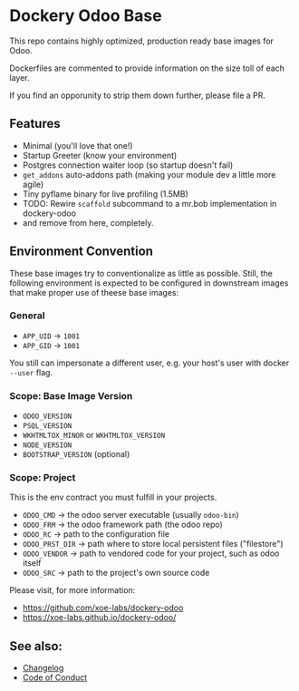 # Dockery Odoo Base

This repo contains highly optimized, production ready base images for Odoo.

Dockerfiles are commented to provide information on the
size toll of each layer.

If you find an opporunity to strip them down further, please
file a PR.

## Features

- Minimal (you'll love that one!)
- Startup Greeter (know your environment)
- Postgres connection waiter loop (so startup doesn't fail)
- `get_addons` auto-addons path (making your module dev a little more agile)
- Tiny pyflame binary for live profiling (1.5MB)
- TODO: Rewire `scaffold` subcommand to a mr.bob implementation in dockery-odoo
- and remove from here, completely.

## Environment Convention

These base images try to conventionalize as little as possible.
Still, the following environment is expected to be configured in
downstream images that make proper use of theese base images:

### General
- `APP_UID` -> `1001`
- `APP_GID` -> `1001`

You still can impersonate a different user, e.g. your host's user with docker `--user` flag.

### Scope: Base Image Version

- `ODOO_VERSION`
- `PSQL_VERSION`
- `WKHTMLTOX_MINOR` or `WKHTMLTOX_VERSION`
- `NODE_VERSION`
- `BOOTSTRAP_VERSION` (optional)

### Scope: Project

This is the env contract you must fulfill in your projects.

- `ODOO_CMD` -> the odoo server executable (usually `odoo-bin`)
- `ODOO_FRM` -> the odoo framework path (the odoo repo)
- `ODOO_RC` -> path to the configuration file
- `ODOO_PRST_DIR` -> path where to store local persistent files ("filestore")
- `ODOO_VENDOR` -> path to vendored code for your project, such as odoo itself
- `ODOO_SRC` -> path to the project's own source code



Please visit, for more information:

- https://github.com/xoe-labs/dockery-odoo
- https://xoe-labs.github.io/dockery-odoo/


## See also:

- [Changelog](./CHANGELOG.md)
- [Code of Conduct](./CODE_OF_CONDUCT.md)